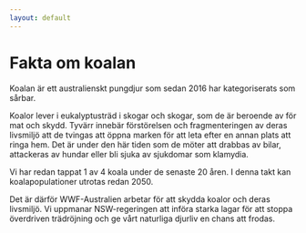 ```yaml
---
layout: default
---
```

# Fakta om koalan

Koalan är ett australienskt pungdjur som sedan 2016 har kategoriserats som sårbar.

Koalor lever i eukalyptusträd i skogar och skogar, som de är beroende av för mat och skydd. Tyvärr innebär förstörelsen och fragmenteringen av deras livsmiljö att de tvingas att öppna marken för att leta efter en annan plats att ringa hem. Det är under den här tiden som de möter att drabbas av bilar, attackeras av hundar eller bli sjuka av sjukdomar som klamydia.

Vi har redan tappat 1 av 4 koala under de senaste 20 åren. I denna takt kan koalapopulationer utrotas redan 2050.
 
Det är därför WWF-Australien arbetar för att skydda koalor och deras livsmiljö. Vi uppmanar NSW-regeringen att införa starka lagar för att stoppa överdriven trädröjning och ge vårt naturliga djurliv en chans att frodas.
